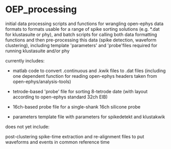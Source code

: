 # OEP_processing
initial data processing scripts and functions for wrangling open-ephys data formats to formats usable for a range of spike sorting solutions (e.g. *.dat for klustasuite or phy), and batch scripts for calling both data formatting functions and then pre-processing this data (spike detection, waveform clustering), including template 'parameters' and 'probe'files required for running klustasuite and/or phy 

currently includes:

- matlab code to convert .continuous and .kwik files to .dat files (including one dependent function for reading open-ephys headers taken from open-ephys/analysis-tools)

- tetrode-based 'probe' file for sorting 8-tetrode date (with layout according to open-ephys standard 32ch EIB)

- 16ch-based probe file for a single-shank 16ch silicone probe

- parameters template file with parameters for spikedetekt and klustakwik

does not yet include: 

post-clustering spike-time extraction and re-alignment files to put waveforms and events in common reference time

